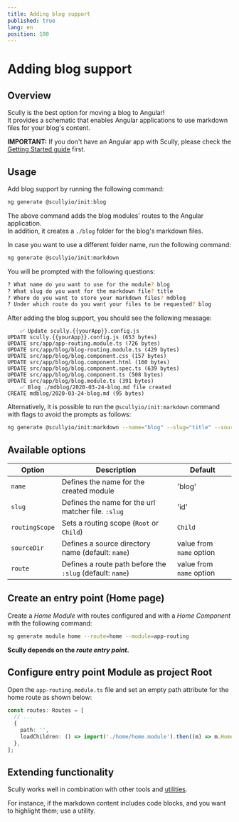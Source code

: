 ```yaml
---
title: Adding blog support
published: true
lang: en
position: 100
---
```


# Adding blog support

## Overview

Scully is the best option for moving a blog to Angular!  
It provides a schematic that enables Angular applications to use markdown files for your blog's content.

**IMPORTANT:** If you don't have an Angular app with Scully, please check the [Getting Started guide](/docs/learn/getting-started/requirements) first.

## Usage

Add blog support by running the following command:

```bash
ng generate @scullyio/init:blog
```

The above command adds the blog modules' routes to the Angular application.  
In addition, it creates a `./blog` folder for the blog's markdown files.

In case you want to use a different folder name, run the following command:

```bash
ng generate @scullyio/init:markdown
```

You will be prompted with the following questions:

```bash
? What name do you want to use for the module? blog
? What slug do you want for the markdown file? title
? Where do you want to store your markdown files? mdblog
? Under which route do you want your files to be requested? blog
```

After adding the blog support, you should see the following message:

```output
    ✅️ Update scully.{{yourApp}}.config.js
UPDATE scully.{{yourApp}}.config.js (653 bytes)
UPDATE src/app/app-routing.module.ts (726 bytes)
UPDATE src/app/blog/blog-routing.module.ts (429 bytes)
UPDATE src/app/blog/blog.component.css (157 bytes)
UPDATE src/app/blog/blog.component.html (160 bytes)
UPDATE src/app/blog/blog.component.spec.ts (639 bytes)
UPDATE src/app/blog/blog.component.ts (508 bytes)
UPDATE src/app/blog/blog.module.ts (391 bytes)
    ✅️ Blog ./mdblog/2020-03-24-blog.md file created
CREATE mdblog/2020-03-24-blog.md (95 bytes)
```

Alternatively, it is possible to run the `@scullyio/init:markdown` command with flags to avoid the prompts as follows:

```bash
ng generate @scullyio/init:markdown --name="blog" --slug="title" --source-dir="mdblog" --route="blog"
```

## Available options

| Option         | Description                                               | Default                  |
| -------------- | --------------------------------------------------------- | ------------------------ |
| `name`         | Defines the name for the created module                   | 'blog'                   |
| `slug`         | Defines the name for the url matcher file. `:slug`        | 'id'                     |
| `routingScope` | Sets a routing scope (`Root` or `Child`)                  | `Child`                  |
| `sourceDir`    | Defines a source directory name (default: `name`)         | value from `name` option |
| `route`        | Defines a route path before the `:slug` (default: `name`) | value from `name` option |

## Create an entry point (Home page)

Create a _Home Module_ with routes configured and with a _Home Component_ with the following command:

```bash
ng generate module home --route=home --module=app-routing
```

**Scully depends on the _route entry point_.**

## Configure entry point Module as project Root

Open the `app-routing.module.ts` file and set an empty path attribute for the home route as shown below:

```typescript
const routes: Routes = [
  // ...
  {
    path: '',
    loadChildren: () => import('./home/home.module').then((m) => m.HomeModule),
  },
];
```

## Extending functionality

Scully works well in combination with other tools and [utilities](/docs/Reference/utilities/overview.md).

For instance, if the markdown content includes code blocks, and you want to highlight them; use a utility.
